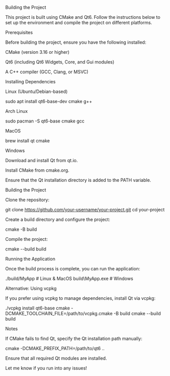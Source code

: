 Building the Project

This project is built using CMake and Qt6. Follow the instructions below to set up the environment and compile the project on different platforms.

Prerequisites

Before building the project, ensure you have the following installed:

CMake (version 3.16 or higher)

Qt6 (including Qt6 Widgets, Core, and Gui modules)

A C++ compiler (GCC, Clang, or MSVC)

Installing Dependencies

Linux (Ubuntu/Debian-based)

sudo apt install qt6-base-dev cmake g++

Arch Linux

sudo pacman -S qt6-base cmake gcc

MacOS

brew install qt cmake

Windows

Download and install Qt from qt.io.

Install CMake from cmake.org.

Ensure that the Qt installation directory is added to the PATH variable.

Building the Project

Clone the repository:

git clone https://github.com/your-username/your-project.git cd your-project

Create a build directory and configure the project:

cmake -B build

Compile the project:

cmake --build build

Running the Application

Once the build process is complete, you can run the application:

./build/MyApp # Linux & MacOS build\MyApp.exe # Windows

Alternative: Using vcpkg

If you prefer using vcpkg to manage dependencies, install Qt via vcpkg:

./vcpkg install qt6-base cmake -DCMAKE_TOOLCHAIN_FILE=/path/to/vcpkg.cmake -B build cmake --build build

Notes

If CMake fails to find Qt, specify the Qt installation path manually:

cmake -DCMAKE_PREFIX_PATH=/path/to/qt6 ..

Ensure that all required Qt modules are installed.

Let me know if you run into any issues!
